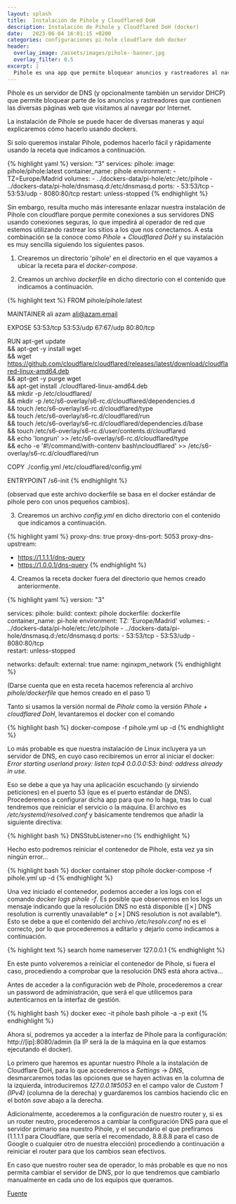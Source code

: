 ```yaml
---
layout: splash 
title:  Instalación de Pihole y Cloudflared DoH
description: Instalación de Pihole y Cloudflared DoH (docker)
date:   2023-06-04 16:01:15 +0200
categories: configuraciones pi-hole cloudflare doh docker
header:
  overlay_image: /assets/images/pihole--banner.jpg
  overlay_filter: 0.5 
excerpt: |
  Pihole es una app que permite bloquear anuncios y rastreadores al navegar por Internet. 
---
```

Pihole es un servidor de DNS (y opcionalmente también un servidor DHCP) que permite bloquear parte de los anuncios y rastreadores que contienen las diversas páginas web que visitamos al navegar por Internet.

La instalación de Pihole se puede hacer de diversas maneras y aquí explicaremos cómo hacerlo usando dockers.

Si solo queremos instalar Pihole, podemos hacerlo fácil y rápidamente usando la receta que indicamos a continuación.

{% highlight yaml %}
version: "3"
services:
  pihole:
    image: pihole/pihole:latest
    container_name: pihole
    environment:
      - TZ=Europe/Madrid
    volumes:
      - ../dockers-data/pi-hole/etc:/etc/pihole
      - ../dockers-data/pi-hole/dnsmasq.d:/etc/dnsmasq.d
    ports:
      - 53:53/tcp
      - 53:53/udp
      - 8080:80/tcp 
    restart: unless-stopped
{% endhighlight %}

Sin embargo, resulta mucho más interesante enlazar nuestra instalación de Pihole con cloudflare porque permite conexiones a sus servidores DNS usando conexiones seguras, lo que impedirá al operador de red que estemos utilizando rastrear los sitios a los que nos conectamos. A esta combinación se la conoce como *Pihole + Cloudflared DoH* y su instalación es muy sencilla siguiendo los siguientes pasos.

1. Crearemos un directorio 'pihole' en el directorio en el que vayamos a ubicar la receta para el *docker-compose*.

2. Creamos un archivo *dockerfile* en dicho directorio con el contenido que indicamos a continuación.

{% highlight text %}
FROM pihole/pihole:latest

MAINTAINER ali azam <ali@azam.email>

EXPOSE 53:53/tcp 53:53/udp 67:67/udp 80:80/tcp

RUN apt-get update \
    && apt-get -y install wget \
    && wget https://github.com/cloudflare/cloudflared/releases/latest/download/cloudflared-linux-amd64.deb \
    && apt-get -y purge wget \
    && apt-get install ./cloudflared-linux-amd64.deb \
    && mkdir -p /etc/cloudflared/ \
    && mkdir -p /etc/s6-overlay/s6-rc.d/cloudflared/dependencies.d \
    && touch /etc/s6-overlay/s6-rc.d/cloudflared/type \
    && touch /etc/s6-overlay/s6-rc.d/cloudflared/run \
    && touch /etc/s6-overlay/s6-rc.d/cloudflared/dependencies.d/base \
    && touch /etc/s6-overlay/s6-rc.d/user/contents.d/cloudflared \
    && echo 'longrun' >> /etc/s6-overlay/s6-rc.d/cloudflared/type \
    && echo -e '#!/command/with-contenv bash\ncloudflared' >> /etc/s6-overlay/s6-rc.d/cloudflared/run

COPY ./config.yml /etc/cloudflared/config.yml

ENTRYPOINT /s6-init
{% endhighlight %}

(observad que este archivo dockerfile se basa en el docker estándar de pihole pero con unos pequeños cambios).

3. Crearemos un archivo *config.yml* en dicho directorio con el contenido que indicamos a continuación.

{% highlight yaml %}
proxy-dns: true
proxy-dns-port: 5053
proxy-dns-upstream:
  - https://1.1.1.1/dns-query
  - https://1.0.0.1/dns-query
{% endhighlight %}

4. Creamos la receta docker fuera del directorio que hemos creado anteriormente.

{% highlight yaml %}
version: "3"

services:
    pihole:
      build:
        context: pihole
        dockerfile: dockerfile
      container_name: pi-hole
      environment:
        TZ: 'Europe/Madrid'
      volumes:
        - ../dockers-data/pi-hole/etc:/etc/pihole
        - ../dockers-data/pi-hole/dnsmasq.d:/etc/dnsmasq.d
      ports:
        - 53:53/tcp
        - 53:53/udp
        - 8080:80/tcp        
      restart: unless-stopped

networks:
  default:
    external: true
    name: nginxpm_network
{% endhighlight %}

(Darse cuenta que en esta receta hacemos referencia al archivo *pihole/dockerfile* que hemos creado en el paso 1)

Tanto si usamos la versión normal de *Pihole* como la versión *Pihole + cloudflared DoH*, levantaremos el docker con el comando 

{% highlight bash %}
docker-compose -f pihole.yml up -d
{% endhighlight %}

Lo más probable es que nuestra instalación de Linux incluyera ya un servidor de DNS, en cuyo caso recibiremos un error al iniciar el docker: *Error starting userland proxy: listen tcp4 0.0.0.0:53: bind: address already in use.* 

Eso se debe a que ya hay una aplicación escuchando (y sirviendo peticiones) en el puerto 53 (que es el puerto estándar de DNS). Procederemos a configurar dicha app para que no lo haga, tras lo cual tendremos que reiniciar el servicio o la máquina. El archivo es */etc/systemd/resolved.conf* y básicamente tendremos que añadir la siguiente directiva:

{% highlight bash %}
DNSStubListener=no
{% endhighlight %}

Hecho esto podremos reiniciar el contenedor de Pihole, esta vez ya sin ningún error...

{% highlight bash %}
docker container stop pihole
docker-compose -f pihole.yml up -d
{% endhighlight %}

Una vez iniciado el contenedor, podemos acceder a los logs con el comando *docker logs pihole -f*. Es posible que observemos en los logs un mensaje indicando que 
la resolución DNS no está disponible ([✗] DNS resolution is currently unavailable* o [✗] DNS resolution is not available*). Esto se debe a que el contenido del archivo */etc/resolv.conf* no es el correcto, por lo que procederemos a editarlo y dejarlo como indicamos a continuación.

{% highlight text %}
search home
nameserver 127.0.0.1
{% endhighlight %}

En este punto volveremos a reiniciar el contenedor de Pihole, si fuera el caso, procediendo a comprobar que la resolución DNS está ahora activa...

Antes de acceder a la configuración web de Pihole, procederemos a crear un password de administración, que será el que utilicemos para autenticarnos en la interfaz de gestión.

{% highlight bash %}
docker exec -it pihole bash
pihole -a -p
exit
{% endhighlight %}

Ahora sí, podremos ya acceder a la interfaz de Pihole para la configuración: http://[ip]:8080/admin (la IP será la de la máquina en la que estamos ejecutando el docker).

Lo primero que haremos es apuntar nuestro Pihole a la instalación de Cloudflare DoH, para lo que accederemos a *Settings* -> *DNS*, desmarcaremos todas las opciones que se hayen activas en la columna de la izquierda, introduciremos *127.0.0.1#5053* en el campo valor de *Custom 1 (IPv4)* (columna de la derecha) y guardaremos los cambios haciendo clic en el botón *save* abajo a la derecha.

Adicionalmente, accederemos a la configuración de nuestro router y, si es un router neutro, procederemos a cambiar la configuración DNS para que el servidor primario sea nuestro Pihole, y el secundario el que prefiramos (1.1.1.1 para Cloudflare, que sería el recomendado, 8.8.8.8 para el caso de Google o cualquier otro de nuestra elección) procediendo a continuación a reiniciar el router para que los cambios sean efectivos.

En caso que nuestro router sea de operador, lo más probable es que no nos permita cambiar el servidor de DNS, por lo que tendremos que cambiarlo manualmente en cada uno de los equipos que queramos.

[Fuente](https://github.com/AzamServer/pihole-doh)
